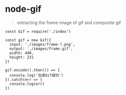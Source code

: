 # node-gif
> extracting the frame image of gif and composite gif

```
const Gif = require('./index')

const gif = new Gif({
  input: './images/frame-?.png',
  output: './images/frame.gif',
  width: 440,
  height: 231
})

gif.encode().then(() => {
  console.log('合成Gif成功')
}).catch(err => {
  console.log(err)
})
```